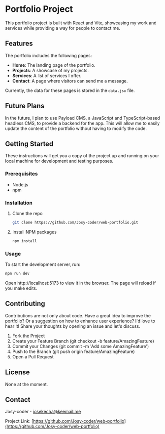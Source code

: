 # Portfolio Project

This portfolio project is built with React and Vite, showcasing my work and services while providing a way for people to contact me.

## Features

The portfolio includes the following pages:

- **Home**: The landing page of the portfolio.
- **Projects**: A showcase of my projects.
- **Services**: A list of services I offer.
- **Contact**: A page where visitors can send me a message.

Currently, the data for these pages is stored in the `data.jsx` file.

## Future Plans

In the future, I plan to use Payload CMS, a JavaScript and TypeScript-based headless CMS, to provide a backend for the app. This will allow me to easily update the content of the portfolio without having to modify the code.

## Getting Started

These instructions will get you a copy of the project up and running on your local machine for development and testing purposes.

### Prerequisites

- Node.js
- npm

### Installation

1. Clone the repo
   ```sh
   git clone https://github.com/Josy-coder/web-portfolio.git
   ```

2. Install NPM packages
   ```sh
   npm install
   ```

### Usage

To start the development server, run:

```sh
npm run dev
```

Open http://localhost:5173 to view it in the browser. The page will reload if you make edits.

## Contributing

Contributions are not only about code. Have a great idea to improve the portfolio? Or a suggestion on how to enhance user experience? I'd love to hear it! Share your thoughts by opening an issue and let's discuss.

1. Fork the Project
2. Create your Feature Branch (git checkout -b feature/AmazingFeature)
3. Commit your Changes (git commit -m 'Add some AmazingFeature')
4. Push to the Branch (git push origin feature/AmazingFeature)
5. Open a Pull Request

## License

None at the moment.

## Contact

Josy-coder - josekecha@keemail.me

Project Link: [https://github.com/Josy-coder/web-portfolio](https://github.com/Josy-coder/web-portfolio)
